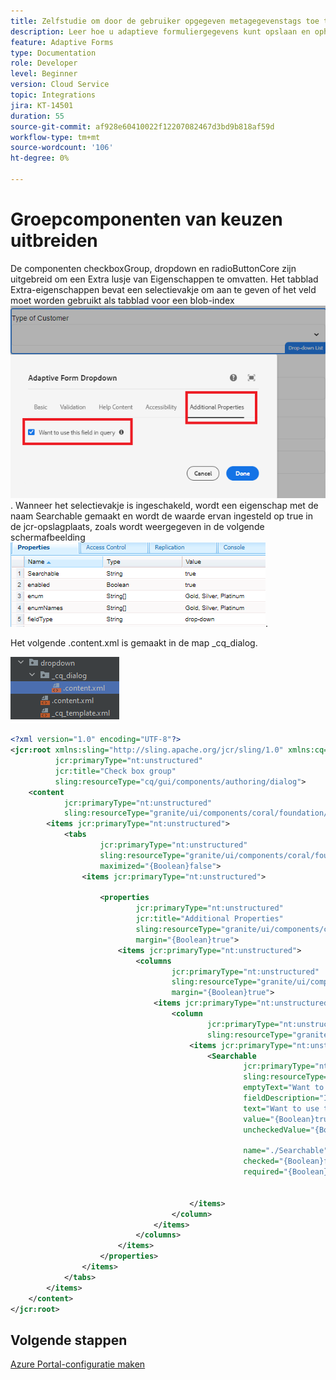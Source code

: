 ```yaml
---
title: Zelfstudie om door de gebruiker opgegeven metagegevenstags toe te voegen
description: Leer hoe u adaptieve formuliergegevens kunt opslaan en ophalen van Azure-opslagaccount.
feature: Adaptive Forms
type: Documentation
role: Developer
level: Beginner
version: Cloud Service
topic: Integrations
jira: KT-14501
duration: 55
source-git-commit: af928e60410022f12207082467d3bd9b818af59d
workflow-type: tm+mt
source-wordcount: '106'
ht-degree: 0%

---
```


# Groepcomponenten van keuzen uitbreiden

De componenten checkboxGroup, dropdown en radioButtonCore zijn uitgebreid om een Extra lusje van Eigenschappen te omvatten. Het tabblad Extra-eigenschappen bevat een selectievakje om aan te geven of het veld moet worden gebruikt als tabblad voor een blob-index
![aanvullende eigenschappen](assets/drop-down-additonal-properties.png). Wanneer het selectievakje is ingeschakeld, wordt een eigenschap met de naam Searchable gemaakt en wordt de waarde ervan ingesteld op true in de jcr-opslagplaats, zoals wordt weergegeven in de volgende schermafbeelding
![doorzoekbaar](assets/searchable-true.png).

Het volgende .content.xml is gemaakt in de map _cq_dialog.

![drop-down-project-view](assets/drop-down-project-view.png)

```xml
<?xml version="1.0" encoding="UTF-8"?>
<jcr:root xmlns:sling="http://sling.apache.org/jcr/sling/1.0" xmlns:cq="http://www.day.com/jcr/cq/1.0" xmlns:jcr="http://www.jcp.org/jcr/1.0" xmlns:nt="http://www.jcp.org/jcr/nt/1.0"
          jcr:primaryType="nt:unstructured"
          jcr:title="Check box group"
          sling:resourceType="cq/gui/components/authoring/dialog">
    <content
            jcr:primaryType="nt:unstructured"
            sling:resourceType="granite/ui/components/coral/foundation/container">
        <items jcr:primaryType="nt:unstructured">
            <tabs
                    jcr:primaryType="nt:unstructured"
                    sling:resourceType="granite/ui/components/coral/foundation/tabs"
                    maximized="{Boolean}false">
                <items jcr:primaryType="nt:unstructured">

                    <properties
                            jcr:primaryType="nt:unstructured"
                            jcr:title="Additional Properties"
                            sling:resourceType="granite/ui/components/coral/foundation/container"
                            margin="{Boolean}true">
                        <items jcr:primaryType="nt:unstructured">
                            <columns
                                    jcr:primaryType="nt:unstructured"
                                    sling:resourceType="granite/ui/components/coral/foundation/fixedcolumns"
                                    margin="{Boolean}true">
                                <items jcr:primaryType="nt:unstructured">
                                    <column
                                            jcr:primaryType="nt:unstructured"
                                            sling:resourceType="granite/ui/components/coral/foundation/container">
                                        <items jcr:primaryType="nt:unstructured">
                                            <Searchable
                                                    jcr:primaryType="nt:unstructured"
                                                    sling:resourceType="granite/ui/components/coral/foundation/form/checkbox"
                                                    emptyText="Want to include in search?"
                                                    fieldDescription="Indicate if you want to use in search"
                                                    text="Want to use this field in query"
                                                    value="{Boolean}true"
                                                    uncheckedValue="{Boolean}false"

                                                    name="./Searchable"
                                                    checked="{Boolean}false"
                                                    required="{Boolean}false"/>


                                        </items>
                                    </column>
                                </items>
                            </columns>
                        </items>
                    </properties>
                </items>
            </tabs>
        </items>
    </content>
</jcr:root>
```

## Volgende stappen

[Azure Portal-configuratie maken](./create-osgi-configuration.md)



